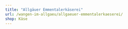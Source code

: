 ```yaml
---
title: "Allgäuer Emmentalerkäserei"
url: /wangen-im-allgaeu/allgaeuer-emmentalerkaeserei/
shop: Käse
---
```

